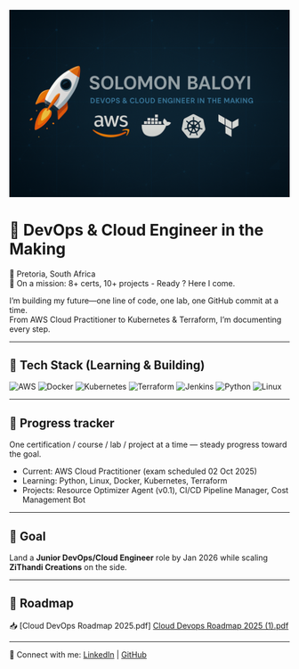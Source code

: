 ![DevOps Journey Banner](banner.png)
# 🔑  DevOps & Cloud Engineer in the Making
📍 Pretoria, South Africa  
📅 On a mission: 8+ certs, 10+ projects - Ready ? Here I come.  

I’m building my future—one line of code, one lab, one GitHub commit at a time.  
From AWS Cloud Practitioner to Kubernetes & Terraform, I’m documenting every step.  

---

## 🔧 Tech Stack (Learning & Building)
![AWS](https://img.shields.io/badge/AWS-Cloud-orange?logo=amazon-aws)
![Docker](https://img.shields.io/badge/Docker-Container-blue?logo=docker)
![Kubernetes](https://img.shields.io/badge/Kubernetes-Orchestration-blue?logo=kubernetes)
![Terraform](https://img.shields.io/badge/Terraform-IaC-purple?logo=terraform)
![Jenkins](https://img.shields.io/badge/Jenkins-CI/CD-red?logo=jenkins)
![Python](https://img.shields.io/badge/Python-Scripting-blue?logo=python)
![Linux](https://img.shields.io/badge/Linux-OS-black?logo=linux)

---

## 📓 Progress tracker
One certification / course / lab / project at a time — steady progress toward the goal.
- Current: AWS Cloud Practitioner (exam scheduled 02 Oct 2025)
- Learning: Python, Linux, Docker, Kubernetes, Terraform
- Projects: Resource Optimizer Agent (v0.1), CI/CD Pipeline Manager, Cost Management Bot


---

## 🎯 Goal
Land a **Junior DevOps/Cloud Engineer** role by Jan 2026 while scaling **ZiThandi Creations** on the side.  

---

## 📄 Roadmap
📥 [Cloud DevOps Roadmap 2025.pdf] [Cloud Devops Roadmap 2025 (1).pdf](https://github.com/user-attachments/files/22118418/Cloud.Devops.Roadmap.2025.1.pdf)
 

---

🔗 Connect with me: [LinkedIn](https://www.linkedin.com/in/solomon-baloyi-86b440110/) | [GitHub](https://github.com/MthunzeeBaloyi)  

